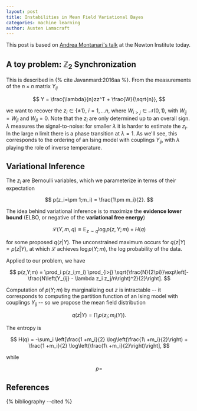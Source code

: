```yaml
---
layout: post
title: Instabilities in Mean Field Variational Bayes
categories: machine learning
author: Austen Lamacraft
---
```


This post is based on [Andrea Montanari's talk](https://www.newton.ac.uk/seminar/20180116090009451) at the Newton Institute today.

## A toy problem: $\mathbb{Z}_2$ Synchronization

This is described in {% cite Javanmard:2016aa %}. From the measurements of the $n \times n$ matrix $Y_{ij}$

$$
Y = \frac{\lambda}{n}zz^T + \frac{W}{\sqrt{n}},
$$

we want to recover the $z_{i}\in\{\pm 1\}$, $i=1,\ldots n$, where $W_{i>j}\in \mathcal{N}(0,1)$, with $W_{ij}=W_{ji}$ and $W_{ii}=0$. Note that the $z_i$ are only determined up to an overall sign. $\lambda$ measures the signal-to-noise: for smaller $\lambda$ it is harder to estimate the $z_i$. In the large $n$ limit there is a phase transition at $\lambda=1$. As we'll see, this corresponds to the ordering of an Ising model with couplings $Y_{ij}$, with $\lambda$ playing the role of inverse temperature.

## Variational Inference

The $z_i$ are Bernoulli variables, which we parameterize in terms of their expectation

$$
p(z_i=\pm 1;m_i) = \frac{1\pm m_i}{2}.
$$

The idea behind variational inference is to maximize the __evidence lower bound__ (ELBO, or negative of the __variational free energy__)

$$
\mathcal{L}(Y,m,q) \equiv \mathbb{E}_{z\sim q}\log p(z,Y;m) + H(q)
$$

for some proposed $q(z|Y)$. The unconstrained maximum occurs for $q(z|Y)=p(z|Y)$, at which
 $\mathcal{L}$ achieves $\log p(Y;m)$, the log probability of the data.

Applied to our problem, we have

$$
p(z,Y;m) = \prod_i p(z_i;m_i) \prod_{i>j} \sqrt{\frac{N}{2\pi}}\exp\left[-\frac{N\left(Y_{ij} - \lambda z_i z_j/n\right)^2}{2}\right].
$$

Computation of $p(Y;m)$ by marginalizing out $z$ is intractable -- it corresponds to computing the partition function of an Ising model with couplings $Y_{ij}$ -- so we propose the mean field distribution

$$
q(z|Y) = \prod_i p(z_i;m_i(Y)).
$$

The entropy is

$$
H(q) = -\sum_i \left[\frac{1 +m_i}{2} \log\left(\frac{1\ +m_i}{2}\right) + \frac{1 +m_i}{2} \log\left(\frac{1\ +m_i}{2}\right)\right],
$$

while

$$
p=
$$



References
----------

{% bibliography --cited %}

